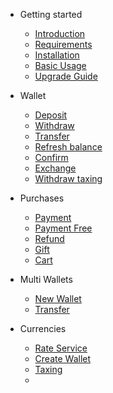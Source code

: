 - Getting started

    - [Introduction](README)
    - [Requirements](requirements)
    - [Installation](installation)
    - [Basic Usage](basic-usage)
    - [Upgrade Guide](upgrade-guide)

- Wallet

    - [Deposit](deposit)
    - [Withdraw](withdraw)
    - [Transfer](transfer)
    - [Refresh balance](refresh)
    - [Confirm](confirm)
    - [Exchange](exchange)
    - [Withdraw taxing](taxing)

- Purchases

    - [Payment](payment)
    - [Payment Free](pay-free)
    - [Refund](refund)
    - [Gift](gift)
    - [Cart](cart)

- Multi Wallets

    - [New Wallet](new-wallet)
    - [Transfer](wallet-transfer)

- Currencies

    - [Rate Service](rate)
    - [Create Wallet](rate-wallet)
    - [Taxing](rate-taxing)
    -
